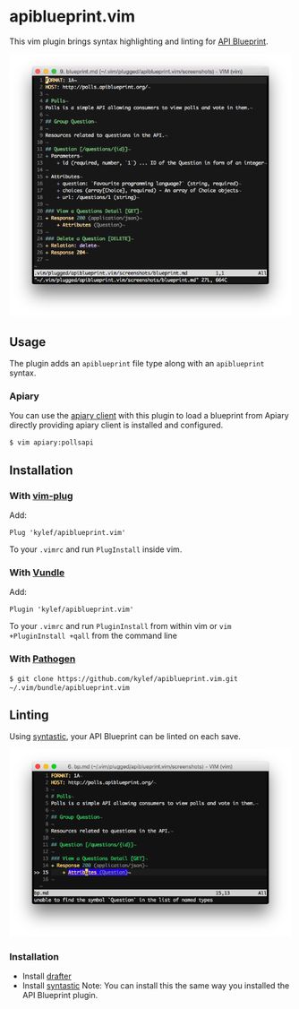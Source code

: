 apiblueprint.vim
================

This vim plugin brings syntax highlighting and linting for [API
Blueprint](http://apiblueprint.org).

![API Blueprint Plugin Screenshot](screenshots/screen.png)

## Usage

The plugin adds an `apiblueprint` file type along with an `apiblueprint`
syntax.

### Apiary

You can use the [apiary client](https://github.com/apiaryio/apiary-client) with
this plugin to load a blueprint from Apiary directly providing apiary client is
installed and configured.

```shell
$ vim apiary:pollsapi
```

## Installation

### With [vim-plug](https://github.com/junegunn/vim-plug)

Add:

```viml
Plug 'kylef/apiblueprint.vim'
```

To your `.vimrc` and run `PlugInstall` inside vim.

### With [Vundle](https://github.com/gmarik/vundle)

Add:

```viml
Plugin 'kylef/apiblueprint.vim'
```

To your `.vimrc` and run `PluginInstall` from within vim or `vim
+PluginInstall +qall` from the command line

### With [Pathogen](https://github.com/tpope/vim-pathogen)

```shell
$ git clone https://github.com/kylef/apiblueprint.vim.git ~/.vim/bundle/apiblueprint.vim
```

## Linting

Using [syntastic](https://github.com/scrooloose/syntastic), your API Blueprint
can be linted on each save.

![API Blueprint Linting](screenshots/lint.png)

### Installation

- Install [drafter](https://github.com/apiaryio/drafter#install)
- Install [syntastic](https://github.com/scrooloose/syntastic#2-installation)
    Note: You can install this the same way you installed the API Blueprint
    plugin.


